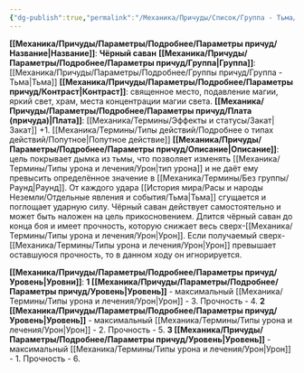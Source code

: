 ```yaml
---
{"dg-publish":true,"permalink":"/Механика/Причуды/Список/Группа - Тьма/Чёрный саван/","noteIcon":"","created":"2025-08-21T13:47:50.441+03:00","updated":"2025-09-04T08:06:55.638+03:00"}
---
```


**[[Механика/Причуды/Параметры/Подробнее/Параметры причуд/Название\|Название]]**: **Чёрный саван**
**[[Механика/Причуды/Параметры/Подробнее/Параметры причуд/Группа\|Группа]]**: [[Механика/Причуды/Параметры/Подробнее/Группы причуд/Группа - Тьма\|Тьма]] 
**[[Механика/Причуды/Параметры/Подробнее/Параметры причуд/Контраст\|Контраст]]**: священное место, подавление магии, яркий свет, храм, места концентрации магии света.
**[[Механика/Причуды/Параметры/Подробнее/Параметры причуд/Плата (причуда)\|Плата]]**: [[Механика/Термины/Эффекты и статусы/Закат\|Закат]] +1. [[Механика/Термины/Типы действий/Подробнее о типах действий/Попутное\|Попутное действие]]
**[[Механика/Причуды/Параметры/Подробнее/Параметры причуд/Описание\|Описание]]**: цель покрывает дымка из тьмы, что позволяет изменять [[Механика/Термины/Типы урона и лечения/Урон\|тип урона]] и не даёт ему превысить определённое значение в [[Механика/Термины/Без группы/Раунд\|Раунд]]. От каждого удара [[История мира/Расы и народы Неземли/Отдельные явления и события/Тьма\|Тьма]] сгущается и поглощает ударную силу. Чёрный саван действует самостоятельно и может быть наложен на цель прикосновением. Длится чёрный саван до конца боя и имеет прочность, которую снижает весь сверх-[[Механика/Термины/Типы урона и лечения/Урон\|Урон]]. Если получаемый сверх-[[Механика/Термины/Типы урона и лечения/Урон\|Урон]] превышает оставшуюся прочность, то в данном ходу он игнорируется. 


**[[Механика/Причуды/Параметры/Подробнее/Параметры причуд/Уровень\|Уровни]]**:
**1 [[Механика/Причуды/Параметры/Подробнее/Параметры причуд/Уровень\|Уровень]]** - максимальный [[Механика/Термины/Типы урона и лечения/Урон\|Урон]] - 3. Прочность - 4.
**2 [[Механика/Причуды/Параметры/Подробнее/Параметры причуд/Уровень\|Уровень]]** - максимальный [[Механика/Термины/Типы урона и лечения/Урон\|Урон]] - 2. Прочность - 5.
**3 [[Механика/Причуды/Параметры/Подробнее/Параметры причуд/Уровень\|Уровень]]** - максимальный [[Механика/Термины/Типы урона и лечения/Урон\|Урон]] - 1. Прочность - 6.